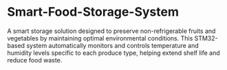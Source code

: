 # Smart-Food-Storage-System
A smart storage solution designed to preserve non-refrigerable fruits and vegetables by maintaining optimal environmental conditions. This STM32-based system automatically monitors and controls temperature and humidity levels specific to each produce type, helping extend shelf life and reduce food waste.
